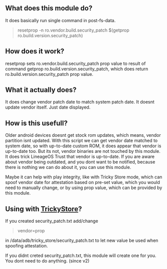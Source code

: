 ## What does this module do?
It does basically run single command in post-fs-data.
> resetprop -n ro.vendor.build.security_patch $(getprop ro.build.version.security_patch)

## How does it work?
resetprop sets ro.vendor.build.security_patch prop value to result of command getprop ro.build.version.security_patch,
which does return ro.build.version.security_patch prop value.

## What it actually does?
It does change vendor patch date to match system patch date. It doesnt update vendor itself. Just date displayed.

## How is this usefull?
Older android devices doesnt get stock rom updates, which means, vendor partition isnt updated.
With this script we can get vendor date matched to system date, so with up-to-date custom ROM,
it does appear that vendor is up-to-date too. But its not, vendor binaries are not touched by this module.
It does trick LineageOS Trust that vendor is up-to-date. If you are aware about vendor being outdated,
and you dont want to be notified, because there is nothing we can do about it, you can use this module.

Maybe it can help with play integrity, like with Tricky Store mode, which can spoof vendor date for attestation based on
pre-set value, which you would need to manually change, or by using prop value, which can be provided by this module.

## Using with [TrickyStore](https://github.com/5ec1cff/TrickyStore/blob/release/README.md)?
If you created security_patch.txt add/change
> vendor=prop
> 
in /data/adb/tricky_store/security_patch.txt
to let new value be used when spoofing attestation.

If you didnt creted security_patch.txt, this module will create one for you. You dont need to do anything. (since v2)
